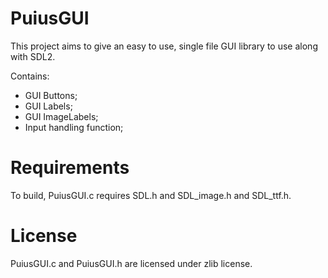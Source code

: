 # PuiusGUI
This project aims to give an easy to use, single file GUI library to use along with SDL2.

Contains:
- GUI Buttons;
- GUI Labels;
- GUI ImageLabels;
- Input handling function;

# Requirements
To build, PuiusGUI.c requires SDL.h and SDL_image.h and SDL_ttf.h.

# License
PuiusGUI.c and PuiusGUI.h are licensed under zlib license.

